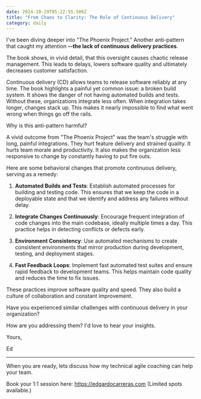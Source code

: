 ```yaml
---
date: 2024-10-29T05:22:55.506Z
title: "From Chaos to Clarity: The Role of Continuous Delivery"
category: daily
---
```

I've been diving deeper into "The Phoenix Project." Another anti-pattern that caught my attention **--the lack of 
continuous delivery practices**. 

The book shows, in vivid detail, that this oversight causes chaotic release management.
This leads to delays, lowers software quality and ultimately decreases customer satisfaction.

Continuous delivery (CD) allows teams to release software reliably at any time.
The book highlights a painful yet common issue: a broken build system.
It shows the danger of not having automated builds and tests.
Without these, organizations integrate less often.
When integration takes longer, changes stack up.
This makes it nearly impossible to find what went wrong when things go off the rails. 

Why is this anti-pattern harmful?

A vivid outcome from "The Phoenix Project" was the team's struggle with long, painful integrations.
They hurt feature delivery and strained quality. It hurts team morale and productivity. 
It also makes the organization less responsive to change by constantly having to put fire outs.

Here are some behavioral changes that promote continuous delivery, serving as a remedy:

1. **Automated Builds and Tests**: Establish automated processes for building and testing code.
This ensures that we keep the code in a deployable state and that we identify and address any failures without delay.

2. **Integrate Changes Continuously**: Encourage frequent integration of code changes into the main
codebase, ideally multiple times a day. This practice helps in detecting conflicts or defects early.

3. **Environment Consistency**: Use automated mechanisms to create consistent environments that mirror production
during development, testing, and deployment stages.

4. **Fast Feedback Loops**: Implement fast automated test suites and ensure rapid feedback to development teams.
This helps maintain code quality and reduces the time to fix issues.

These practices improve software quality and speed. They also build a culture of collaboration and constant improvement.

Have you experienced similar challenges with continuous delivery in your organization?

How are you addressing them? I'd love to hear your insights.

Yours,

Ed

---

When you are ready, lets discuss how my technical agile coaching can help your team.

Book your 1:1 session here: https://edgardocarreras.com (Limited spots available.)
